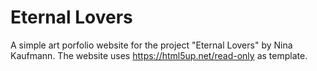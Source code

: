 # Eternal Lovers
A simple art porfolio website for the project "Eternal Lovers" by Nina Kaufmann. The website uses https://html5up.net/read-only as template.
